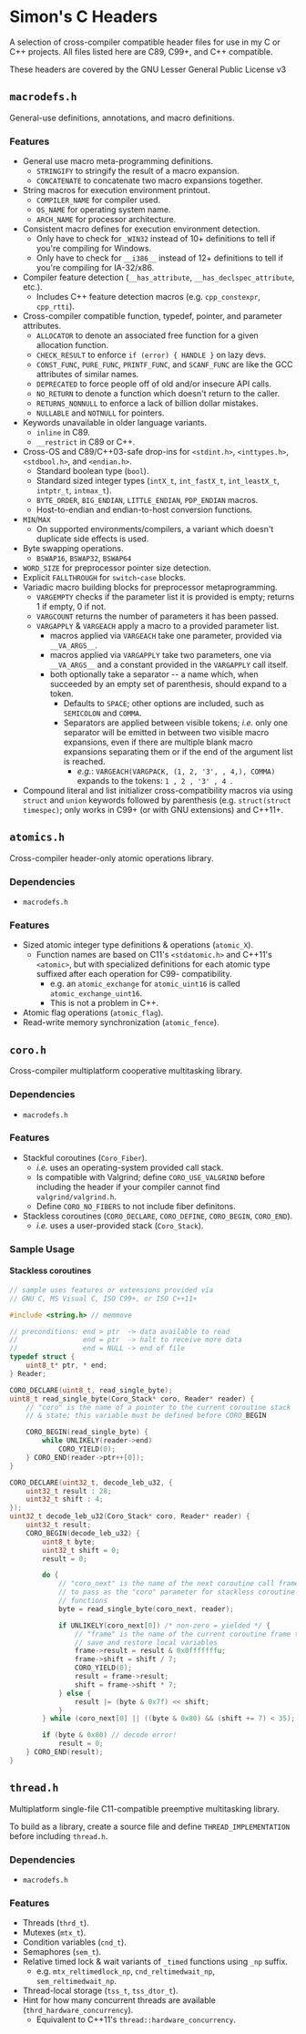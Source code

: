 # Simon's C Headers
A selection of cross-compiler compatible header files for use in my C or C++
projects. All files listed here are C89, C99+, and C++ compatible.

These headers are covered by the GNU Lesser General Public License v3

## `macrodefs.h`
General-use definitions, annotations, and macro definitions.

### Features
- General use macro meta-programming definitions.
  - `STRINGIFY` to stringify the result of a macro expansion.
  - `CONCATENATE` to concatenate two macro expansions together.
- String macros for execution environment printout.
  - `COMPILER_NAME` for compiler used.
  - `OS_NAME` for operating system name.
  - `ARCH_NAME` for processor architecture.
- Consistent macro defines for execution environment detection.
  - Only have to check for `_WIN32` instead of 10+ definitions to tell if you're
    compiling for Windows.
  - Only have to check for `__i386__` instead of 12+ definitions to tell if
    you're compiling for IA-32/x86.
- Compiler feature detection (`__has_attribute`, `__has_declspec_attribute`,
etc.).
  - Includes C++ feature detection macros (e.g. `cpp_constexpr`, `cpp_rtti`).
- Cross-compiler compatible function, typedef, pointer, and parameter
  attributes.
  - `ALLOCATOR` to denote an associated free function for a given allocation
    function.
  - `CHECK_RESULT` to enforce `if (error) { HANDLE }` on lazy devs.
  - `CONST_FUNC`, `PURE_FUNC`, `PRINTF_FUNC`, and `SCANF_FUNC` are like the
    GCC attributes of similar names.
  - `DEPRECATED` to force people off of old and/or insecure API calls.
  - `NO_RETURN` to denote a function which doesn't return to the caller.
  - `RETURNS_NONNULL` to enforce a lack of billion dollar mistakes.
  - `NULLABLE` and `NOTNULL` for pointers.
- Keywords unavailable in older language variants.
  - `inline` in C89.
  - `__restrict` in C89 or C++.
- Cross-OS and C89/C++03-safe drop-ins for `<stdint.h>`, `<inttypes.h>`,
  `<stdbool.h>`, and `<endian.h>`.
  - Standard boolean type (`bool`).
  - Standard sized integer types (`intX_t`, `int_fastX_t`, `int_leastX_t`,
    `intptr_t`, `intmax_t`).
  - `BYTE_ORDER`, `BIG_ENDIAN`, `LITTLE_ENDIAN`, `PDP_ENDIAN` macros.
  - Host-to-endian and endian-to-host conversion functions.
- `MIN`/`MAX`
  - On supported environments/compilers, a variant which doesn't duplicate side
    effects is used.
- Byte swapping operations.
  - `BSWAP16`, `BSWAP32`, `BSWAP64`
- `WORD_SIZE` for preprocessor pointer size detection.
- Explicit `FALLTHROUGH` for `switch`-`case` blocks.
- Variadic macro building blocks for preprocessor metaprogramming.
  - `VARGEMPTY` checks if the parameter list it is provided is empty;
    returns 1 if empty, 0 if not.
  - `VARGCOUNT` returns the number of parameters it has been passed.
  - `VARGAPPLY` & `VARGEACH` apply a macro to a provided parameter list.
    - macros applied via `VARGEACH` take one parameter, provided via
      `__VA_ARGS__`.
    - macros applied via `VARGAPPLY` take two parameters, one via
      `__VA_ARGS__` and a constant provided in the `VARGAPPLY` call itself.
    - both optionally take a separator -- a name which, when succeeded by an
      empty set of parenthesis, should expand to a token.
      - Defaults to `SPACE`; other options are included, such as `SEMICOLON`
        and `COMMA`.
      - Separators are applied between visible tokens; *i.e.* only one
        separator will be emitted in between two visible macro expansions,
        even if there are multiple blank macro expansions separating them or
        if the end of the argument list is reached.
        - *e.g.*: `VARGEACH(VARGPACK, (1, 2, '3', , 4,), COMMA)` expands to
          the tokens: `1 , 2 , '3' , 4 `.
- Compound literal and list initializer cross-compatibility macros via using
  `struct` and `union` keywords followed by parenthesis (e.g.
  `struct(struct timespec)`; only works in C99+ (or with GNU extensions) and
  C++11+.

## `atomics.h`
Cross-compiler header-only atomic operations library.

### Dependencies
- `macrodefs.h`

### Features
- Sized atomic integer type definitions & operations (`atomic_X`).
  - Function names are based on C11's `<stdatomic.h>` and C++11's `<atomic>`,
    but with specialized definitions for each atomic type suffixed after
    each operation for C99- compatibility.
      - e.g. an `atomic_exchange` for `atomic_uint16` is called
        `atomic_exchange_uint16`.
      - This is not a problem in C++.
- Atomic flag operations (`atomic_flag`).
- Read-write memory synchronization (`atomic_fence`).

## `coro.h`
Cross-compiler multiplatform cooperative multitasking library.

### Dependencies
- `macrodefs.h`

### Features
- Stackful coroutines (`Coro_Fiber`).
  - *i.e.* uses an operating-system provided call stack.
  - Is compatible with Valgrind; define `CORO_USE_VALGRIND` before including
    the header if your compiler cannot find `valgrind/valgrind.h`.
  - Define `CORO_NO_FIBERS` to not include fiber definitons.
- Stackless coroutines (`CORO_DECLARE`, `CORO_DEFINE`, `CORO_BEGIN`,
  `CORO_END`).
  - *i.e.* uses a user-provided stack (`Coro_Stack`).

### Sample Usage
#### Stackless coroutines
```c
// sample uses features or extensions provided via
// GNU C, MS Visual C, ISO C99+, or ISO C++11+

#include <string.h> // memmove

// preconditions: end > ptr  -> data available to read
//                end = ptr  -> halt to receive more data
//                end = NULL -> end of file
typedef struct {
    uint8_t* ptr, * end;
} Reader;

CORO_DECLARE(uint8_t, read_single_byte);
uint8_t read_single_byte(Coro_Stack* coro, Reader* reader) {
    // "coro" is the name of a pointer to the current coroutine stack
    // & state; this variable must be defined before CORO_BEGIN

    CORO_BEGIN(read_single_byte) {
        while UNLIKELY(reader->end)
            CORO_YIELD(0);
    } CORO_END(reader->ptr++[0]);
}

CORO_DECLARE(uint32_t, decode_leb_u32, {
    uint32_t result : 28;
    uint32_t shift : 4;
});
uint32_t decode_leb_u32(Coro_Stack* coro, Reader* reader) {
    uint32_t result;
    CORO_BEGIN(decode_leb_u32) {
        uint8_t byte;
        uint32_t shift = 0;
        result = 0;

        do {
            // "coro_next" is the name of the next coroutine call frame
            // to pass as the "coro" parameter for stackless coroutine
            // functions
            byte = read_single_byte(coro_next, reader);

            if UNLIKELY(coro_next[0]) /* non-zero = yielded */ {
                // "frame" is the name of the current coroutine frame to
                // save and restore local variables
                frame->result = result & 0x0fffffffu;
                frame->shift = shift / 7;
                CORO_YIELD(0);
                result = frame->result;
                shift = frame->shift * 7;
            } else {
                result |= (byte & 0x7f) << shift;
            }
        } while (coro_next[0] || ((byte & 0x80) && (shift += 7) < 35);

        if (byte & 0x80) // decode error!
            result = 0;
    } CORO_END(result);
}

```

## `thread.h`
Multiplatform single-file C11-compatible preemptive multitasking library.

To build as a library, create a source file and define `THREAD_IMPLEMENTATION`
before including `thread.h`.

### Dependencies
- `macrodefs.h`

### Features
- Threads (`thrd_t`).
- Mutexes (`mtx_t`).
- Condition variables (`cnd_t`).
- Semaphores (`sem_t`).
- Relative timed lock & wait variants of `_timed` functions using `_np` suffix.
  - e.g. `mtx_reltimedlock_np`, `cnd_reltimedwait_np`, `sem_reltimedwait_np`.
- Thread-local storage (`tss_t`, `tss_dtor_t`).
- Hint for how many concurrent threads are available
  (`thrd_hardware_concurrency`).
  - Equivalent to C++11's `thread::hardware_concurrency`.

